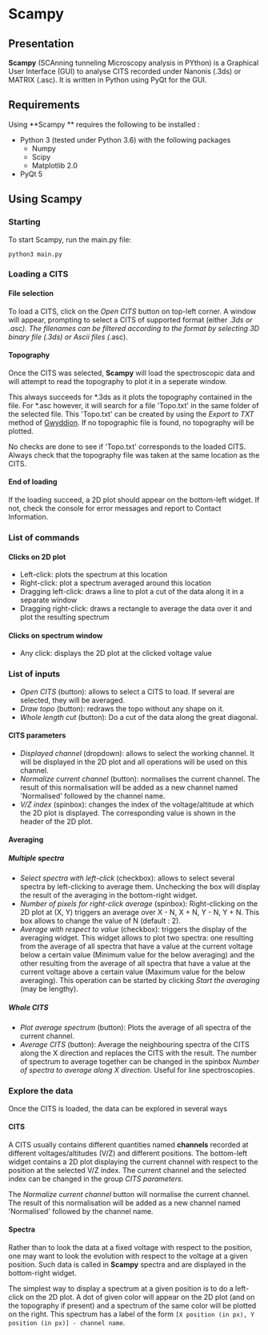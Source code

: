 # Scampy
## Presentation
**Scampy** (SCAnning tunneling Microscopy analysis in PYthon) is a Graphical User Interface (GUI) to analyse CITS recorded under Nanonis (.3ds) or MATRIX (.asc).
It is written in Python using PyQt for the GUI.

## Requirements
Using **Scampy ** requires the following to be installed :
* Python 3 (tested under Python 3.6) with the following packages
    * Numpy
    * Scipy
    * Matplotlib 2.0
* PyQt 5

## Using Scampy
### Starting
To start Scampy, run the main.py file:
```python3
python3 main.py
```

### Loading a CITS
#### File selection
To load a CITS, click on the _Open CITS_ button on top-left corner. A window will appear, prompting to select a CITS of supported format (either *.3ds or *.asc). The filenames can be filtered according to  the format by selecting _3D binary file_ (*.3ds) or _Ascii files_ (*.asc).

#### Topography
Once the CITS was selected, **Scampy** will load the spectroscopic data and will attempt to read the topography to plot it in a seperate window. 

This always succeeds for *.3ds as it plots the topography contained in the file. For *.asc however, it will search for a file 'Topo.txt' in the same folder of the selected file. This 'Topo.txt' can be created by using the _Export to TXT_ method of [Gwyddion](http://gwyddion.net/). If no topographic file is found, no topography will be plotted.

<span class="warning">No checks are done to see if 'Topo.txt' corresponds to the loaded CITS. Always check that the topography file was taken at the same location as the CITS.</span>

#### End of loading
If the loading succeed, a 2D plot should appear on the bottom-left widget. If not, check the console for error messages and report to Contact Information.

### List of commands
#### Clicks on 2D plot
* Left-click: plots the spectrum at this location
* Right-click: plot a spectrum averaged around this location
* Dragging left-click: draws a line to plot a cut of the data along it in a separate window
* Dragging right-click: draws a rectangle to average the data over it and plot the resulting spectrum
#### Clicks on spectrum window
* Any click: displays the 2D plot at the clicked voltage value

### List of inputs
* _Open CITS_ (button): allows to select a CITS to load. If several are selected, they will be averaged.
* _Draw topo_ (button): redraws the topo without any shape on it.
* _Whole length cut_ (button): Do a cut of the data along the great diagonal.
#### CITS parameters
* _Displayed channel_ (dropdown): allows to select the working channel. It will be displayed in the 2D plot and all operations will be used on this channel.
* _Normalize current channel_ (button): normalises the current channel. The result of this normalisation will be added as a new channel named 'Normalised' followed by the channel name.
* _V/Z index_ (spinbox): changes the index of the voltage/altitude at which the 2D plot is displayed. The corresponding value is shown in the header of the 2D plot.
#### Averaging
##### Multiple spectra
* _Select spectra with left-click_ (checkbox): allows to select several spectra by left-clicking to average them. Unchecking the box will display the result of the averaging in the bottom-right widget.
* _Number of pixels for right-click average_ (spinbox): Right-clicking on the 2D plot at (X, Y) triggers an average over X - N, X + N, Y - N, Y + N. This box allows to change the value of N (default : 2).
* _Average with respect to value_ (checkbox): triggers the display of the averaging widget. This widget allows to plot two spectra: one resulting from the average of all spectra that have a value at the current voltage below a certain value (Minimum value for the below averaging) and the other resulting from the average of all spectra that have a value at the current voltage above a certain value (Maximum value for the below averaging). This operation can be started by clicking _Start the averaging_ (may be lengthy).
##### Whole CITS
* _Plot average spectrum_ (button): Plots the average of all spectra of the current channel.
* _Average CITS_ (button): Average the neighbouring spectra of the CITS along the X direction and replaces the CITS with the result. The number of spectrum to average together can be changed in the spinbox _Number of spectra to average along X direction_. Useful for line spectroscopies.

### Explore the data
Once the CITS is loaded, the data can be explored in several ways
#### CITS
A CITS usually contains different quantities named **channels** recorded at different voltages/altitudes (V/Z) and different positions. The bottom-left widget contains a 2D plot displaying the current channel with respect to the position at the selected V/Z index. The current channel and the selected index can be changed in the group _CITS parameters_.

The _Normalize current channel_ button will normalise the current channel. The result of this normalisation will be added as a new channel named 'Normalised' followed by the channel name.

#### Spectra
Rather than to look the data at a fixed voltage with respect to the position, one may want to look the evolution with respect to the voltage at a given position. Such data is called in **Scampy** spectra and are displayed in the bottom-right widget.

The simplest way to display a spectrum at a given position is to do a left-click on the 2D plot. A dot of given color will appear on the 2D plot (and on the topography if present) and a spectrum of the same color will be plotted on the right. This spectrum has a label of the form `[X position (in px), Y position (in px)] - channel name`.